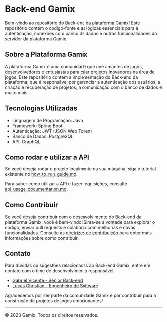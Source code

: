 # Back-end Gamix

Bem-vindo ao repositório do Back-end da plataforma Gamix! Este repositório contém o código-fonte e as lógicas essenciais para a autenticação, conexões com banco de dados e outras funcionalidades do servidor da plataforma Gamix.

## Sobre a Plataforma Gamix

A plataforma Gamix é uma comunidade que une amantes de jogos, desenvolvedores e entusiastas para criar projetos inovadores na área de jogos. Este repositório contém a implementação do Back-end da plataforma, que é responsável por gerenciar a autenticação dos usuários, a criação e recuperação de projetos, a comunicação com o banco de dados e muito mais.

## Tecnologias Utilizadas

- Linguagem de Programação: Java
- Framework: Spring Boot
- Autenticação: JWT (JSON Web Token)
- Banco de Dados: PostgreSQL
- API: GraphQL

## Como rodar e utilizar a API

Se você deseja rodar o projeto localmente na sua máquina, siga o tutorial existente no [how_to_run_guide.md](docs/how_to_run_guide.md).

Para saber como utilizar a API e fazer requisições, consulte [api_usage_documentation.md](docs/api_usage_documentation.md).

## Como Contribuir

Se você deseja contribuir com o desenvolvimento do Back-end da plataforma Gamix, você é bem-vindo! Sinta-se à vontade para explorar o código, enviar pull requests e colaborar com melhorias e novas funcionalidades. Consulte as [diretrizes de contribuição](docs/CONTRIBUTING.md) para obter mais informações sobre como contribuir.

## Contato

Para dúvidas ou sugestões relacionadas ao Back-end Gamix, entre em contato com o time de desenvolvimento responsável:

- [Gabriel Vicente - Sênior Back-end](https://github.com/gabrielOliv1)
- [Lucas Christian - Engenheiro de Software](https://github.com/Lucas-Christian)

Agradecemos por ser parte da comunidade Gamix e por contribuir para a construção de projetos de jogos emocionantes!

---

© 2023 Gamix. Todos os direitos reservados.
